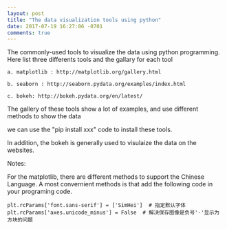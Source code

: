 ```yaml
---
layout: post
title: "The data visualization tools using python"
date: 2017-07-19 16:27:06 -0701
comments: true
---
```


The commonly-used tools to visualize the data using python programming. Here list three differents tools and the gallary for each tool
	
	a. matplotlib : http://matplotlib.org/gallery.html 

	b. seaborn : http://seaborn.pydata.org/examples/index.html

	c. bokeh: http://bokeh.pydata.org/en/latest/

The gallery of these tools show a lot of examples, and use different methods to show the data

we can use the "pip install xxx" code to install these tools.

In addition, the bokeh is generally used to visulaize the data on the websites.

Notes:

For the matplotlib, there are different methods to support the Chinese Language. A most convernient methods is that add the following code in your programing code. 

```
plt.rcParams['font.sans-serif'] = ['SimHei']  # 指定默认字体
plt.rcParams['axes.unicode_minus'] = False  # 解决保存图像是负号'-'显示为方块的问题
```


